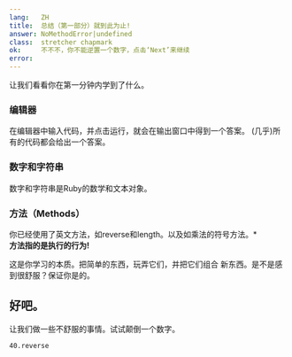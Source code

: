 ```yaml
---
lang:   ZH
title:  总结（第一部分）就到此为止!
answer: NoMethodError|undefined
class:  stretcher chapmark
ok:     不不不，你不能逆置一个数字，点击‘Next’来继续
error:  
---
```


让我们看看你在第一分钟内学到了什么。

### 编辑器
在编辑器中输入代码，并点击运行，就会在输出窗口中得到一个答案。
(几乎)所有的代码都会给出一个答案。

### 数字和字符串
数字和字符串是Ruby的数学和文本对象。

### 方法（Methods）
你已经使用了英文方法，如reverse和length。以及如乘法的符号方法。\*  
__方法指的是执行的行为!__

这是你学习的本质。把简单的东西，玩弄它们，并把它们组合
新东西。是不是感到很舒服？保证你是的。

## 好吧。
让我们做一些不舒服的事情。试试颠倒一个数字。

    40.reverse
